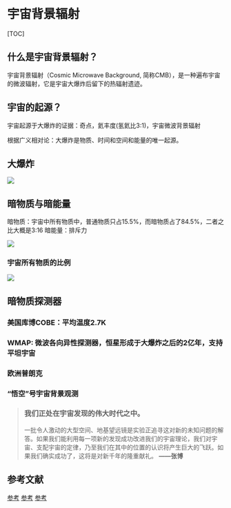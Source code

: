 # 宇宙背景辐射


[TOC]


## 什么是宇宙背景辐射？
宇宙背景辐射（Cosmic Microwave Background, 简称CMB），是一种遍布宇宙的微波辐射，它是宇宙大爆炸后留下的热辐射遗迹。


## 宇宙的起源？

宇宙起源于大爆炸的证据：奇点，氦丰度(氢氦比3:1)，宇宙微波背景辐射

根据广义相对论：大爆炸是物质、时间和空间和能量的唯一起源。

## 大爆炸

![](https://files.mdnice.com/user/61769/9bf81ffe-dd52-4d0f-b045-c83a5125c15c.png)


## 暗物质与暗能量
暗物质：宇宙中所有物质中，普通物质只占15.5%，而暗物质占了84.5%，二者之比大概是3:16
暗能量：排斥力

![](https://files.mdnice.com/user/61769/7e6039c1-1c51-4b25-87f3-730e40943dce.png)

### 宇宙所有物质的比例

![](https://files.mdnice.com/user/61769/410b54f9-72b4-429a-9039-c9d1b33d0d85.png)


## 暗物质探测器

### 美国库博COBE：平均温度2.7K

### WMAP: 微波各向异性探测器，恒星形成于大爆炸之后的2亿年，支持平坦宇宙

### 欧洲普朗克
### “悟空”号宇宙背景观测



> ### 我们正处在宇宙发现的伟大时代之中。
> 
> 一批令人激动的大型空间、地基望远镜是实验正追寻这对新的未知问题的解答。如果我们能利用每一项新的发现成功改进我们的宇宙理论，我们对宇宙、支配宇宙的定律，乃至我们在其中的位置的认识将产生巨大的飞跃。如果我们确实成功了，这将是对新千年的隆重献礼。 **——张博**
    
## 参考文献
[参考](半小时漫画宇宙大爆炸. "陈磊（2021）")
[参考](半小时漫画宇宙大爆炸. "陈磊（2021）")
[参考](半小时漫画宇宙大爆炸. "陈磊（2021）")
